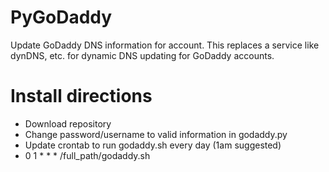 # PyGoDaddy
Update GoDaddy DNS information for account. This replaces a service like dynDNS, etc. for dynamic DNS updating for GoDaddy accounts. 

Install directions
============

* Download repository
* Change password/username to valid information in godaddy.py
* Update crontab to run godaddy.sh every day (1am suggested)
*    0 1 * * * /full_path/godaddy.sh

